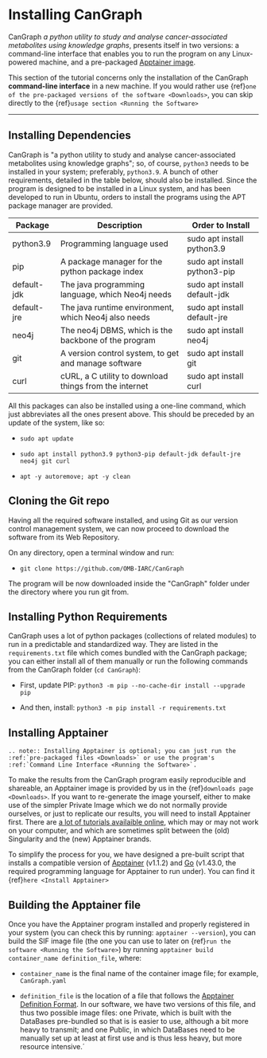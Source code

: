 <!--
SPDX-FileCopyrightText: 2022 Pablo Marcos <software@loreak.org>

SPDX-License-Identifier: MIT
-->

# Installing CanGraph

CanGraph *a python utility to study and analyse cancer-associated metabolites using knowledge graphs*, presents itself in two versions: a command-line interface that enables you to run the program on any Linux-powered machine, and a pre-packaged [Apptainer image](https://apptainer.org/).

This section of the tutorial concerns only the installation of the CanGraph **command-line interface** in a new machine. If you would rather use {ref}`one of the pre-packaged versions of the software <Downloads>`, you can skip directly to the {ref}`usage section <Running the Software>`

---

## Installing Dependencies

CanGraph is "a python utility to study and analyse cancer-associated metabolites using knowledge graphs"; so, of course, ``python3`` needs to be installed in your system; preferably, ``python3.9``. A bunch of other requirements, detailed in the table below, should also be installed. Since the program is designed to be installed in a Linux system, and has been developed to run in Ubuntu, orders to install the programs using the APT package manager are provided.

| Package     | Description                                            | Order to Install             |
|-------------|--------------------------------------------------------|------------------------------|
| python3.9  | Programming language used                              | sudo apt install python3.9  |
| pip         | A package manager for the python package index         | sudo apt install python3-pip |
| default-jdk | The java programming language, which Neo4j needs       | sudo apt install default-jdk |
| default-jre | The java runtime environment, which Neo4j also needs   | sudo apt install default-jre |
| neo4j       | The neo4j DBMS, which is the backbone of the program   | sudo apt install neo4j       |
| git         | A version control system, to get and manage software   | sudo apt install git         |
| curl        | cURL, a C utility to download things from the internet | sudo apt install curl        |

All this packages can also be installed using a one-line command, which just abbreviates all the ones present above. This should be preceded by an update of the system, like so:

* ``sudo apt update``

* ``sudo apt install python3.9 python3-pip default-jdk default-jre neo4j git curl``

* ``apt -y autoremove; apt -y clean``

## Cloning the Git repo

Having all the required software installed, and using Git as our version control management system, we can now proceed to download the software from its Web Repository.

On any directory, open a terminal window and run:

* ``git clone https://github.com/OMB-IARC/CanGraph``

The program will be now downloaded inside the "CanGraph" folder under the directory where you run git from.

## Installing Python Requirements

CanGraph uses a lot of python packages (collections of related modules) to run in a predictable and standardized way. They are listed in the ``requirements.txt`` file which comes bundled with the CanGraph package; you can either install all of them manually or run the following commands from the CanGraph folder (``cd CanGraph``):

* First, update PIP: ``python3 -m pip --no-cache-dir install --upgrade pip``

* And then, install: ``python3 -m pip install -r requirements.txt``

## Installing Apptainer

````{eval-rst}
.. note:: Installing Apptainer is optional; you can just run the :ref:`pre-packaged files <Downloads>` or use the program's :ref:`Command Line Interface <Running the Software>`.
````

To make the results from the CanGraph program easily reproducible and shareable, an Apptainer image is provided by us in the {ref}`downloads page <Downloads>`. If you want to re-generate the image yourself, either to make use of the simpler Private Image which we do not normally provide ourselves, or just to replicate our results, you will need to install Apptainer first. There are [a lot of tutorials availaible online](http://apptainer.org/docs/user/main/quick_start.html), which may or may not work on your computer, and which are sometimes split between the (old) Singularity and the (new) Apptainer brands.

To simplify the process for you, we have designed a pre-built script that installs a compatible version of [Apptainer](https://apptainer.org/) (v1.1.2) and [Go](https://go.dev/) (v1.43.0, the required programming language for Apptainer to run under). You can find it {ref}`here <Install Apptainer>`

## Building the Apptainer file

Once you have the Apptainer program installed and properly registered in your system (you can check this by running: ``apptainer --version``), you can build the SIF image file (the one you can use to later on {ref}`run the software <Running the Software>`) by running ``apptainer build container_name definition_file``, where:

* ``container_name`` is the final name of the container image file; for example, ``CanGraph.yaml``

* ``definition_file`` is the location of a file that follows the [Apptainer Definition Format](http://apptainer.org/docs/user/main/definition_files.html). In our software, we have two versions of this file, and thus two possible image files: one Private, which is built with the DataBases pre-bundled so that is is easier to use, although a bit more heavy to transmit; and one Public, in which DataBases need to be manually set up at least at first use and is thus less heavy, but more resource intensive.´
